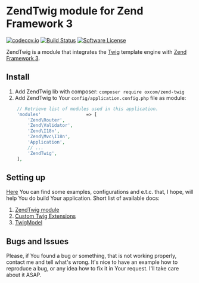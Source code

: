 # ZendTwig module for Zend Framework 3
[![codecov.io](https://codecov.io/github/OxCom/zf3-twig/coverage.svg?branch=master)](https://codecov.io/github/OxCom/zf3-twig?branch=master)
[![Build Status](https://travis-ci.org/OxCom/zf3-twig.svg?branch=master)](https://travis-ci.org/OxCom/zf3-twig)
[![Software License](https://img.shields.io/badge/license-MIT-brightgreen.svg?style=flat-square)](LICENSE)

ZendTwig is a module that integrates the [Twig](https://github.com/twigphp/Twig) template engine with [Zend Framework 3](https://github.com/zendframework/zendframework).

## Install
1. Add ZendTwig lib with composer: ``` composer require oxcom/zend-twig ``` 
2. Add ZendTwig to Your ``` config/application.config.php ``` file as module:
```php
    // Retrieve list of modules used in this application.
    'modules'                 => [
        'Zend\Router',
        'Zend\Validator',
        'Zend\I18n',
        'Zend\Mvc\I18n',
        'Application',
        // ...
        'ZendTwig',
    ],
```

## Setting up
[Here](https://github.com/OxCom/zf3-twig/tree/master/docs) You can find some examples, configurations and e.t.c. that, I hope, will help You do build Your application.
Short list of available docs:

1. [ZendTwig module](https://github.com/OxCom/zf3-twig/blob/master/docs/Module.md) 
2. [Custom Twig Extensions](https://github.com/OxCom/zf3-twig/blob/master/docs/Extensions.md)
3. [TwigModel](https://github.com/OxCom/zf3-twig/blob/master/docs/TwigModel.md)

## Bugs and Issues
Please, if You found a bug or something, that is not working properly, contact me and tell what's wrong. It's nice to have an example how to reproduce a bug, or any idea how to fix it in Your request. I'll take care about it ASAP.
